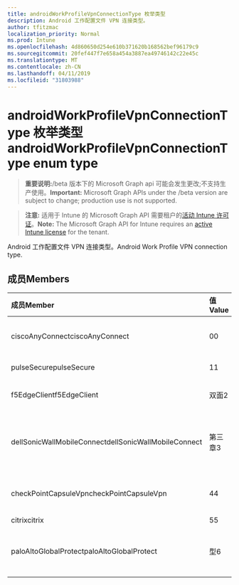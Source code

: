 ```yaml
---
title: androidWorkProfileVpnConnectionType 枚举类型
description: Android 工作配置文件 VPN 连接类型。
author: tfitzmac
localization_priority: Normal
ms.prod: Intune
ms.openlocfilehash: 4d860650d254e610b371620b168562bef96179c9
ms.sourcegitcommit: 20fef447f7e658a454a3887ea49746142c22e45c
ms.translationtype: MT
ms.contentlocale: zh-CN
ms.lasthandoff: 04/11/2019
ms.locfileid: "31803988"
---
```

# <a name="androidworkprofilevpnconnectiontype-enum-type"></a><span data-ttu-id="703d6-103">androidWorkProfileVpnConnectionType 枚举类型</span><span class="sxs-lookup"><span data-stu-id="703d6-103">androidWorkProfileVpnConnectionType enum type</span></span>

> <span data-ttu-id="703d6-104">**重要说明:**/beta 版本下的 Microsoft Graph api 可能会发生更改;不支持生产使用。</span><span class="sxs-lookup"><span data-stu-id="703d6-104">**Important:** Microsoft Graph APIs under the /beta version are subject to change; production use is not supported.</span></span>

> <span data-ttu-id="703d6-105">**注意:** 适用于 Intune 的 Microsoft Graph API 需要租户的[活动 Intune 许可证](https://go.microsoft.com/fwlink/?linkid=839381)。</span><span class="sxs-lookup"><span data-stu-id="703d6-105">**Note:** The Microsoft Graph API for Intune requires an [active Intune license](https://go.microsoft.com/fwlink/?linkid=839381) for the tenant.</span></span>

<span data-ttu-id="703d6-106">Android 工作配置文件 VPN 连接类型。</span><span class="sxs-lookup"><span data-stu-id="703d6-106">Android Work Profile VPN connection type.</span></span>

## <a name="members"></a><span data-ttu-id="703d6-107">成员</span><span class="sxs-lookup"><span data-stu-id="703d6-107">Members</span></span>
|<span data-ttu-id="703d6-108">成员</span><span class="sxs-lookup"><span data-stu-id="703d6-108">Member</span></span>|<span data-ttu-id="703d6-109">值</span><span class="sxs-lookup"><span data-stu-id="703d6-109">Value</span></span>|<span data-ttu-id="703d6-110">说明</span><span class="sxs-lookup"><span data-stu-id="703d6-110">Description</span></span>|
|:---|:---|:---|
|<span data-ttu-id="703d6-111">ciscoAnyConnect</span><span class="sxs-lookup"><span data-stu-id="703d6-111">ciscoAnyConnect</span></span>|<span data-ttu-id="703d6-112">0</span><span class="sxs-lookup"><span data-stu-id="703d6-112">0</span></span>|<span data-ttu-id="703d6-113">Cisco AnyConnect。</span><span class="sxs-lookup"><span data-stu-id="703d6-113">Cisco AnyConnect.</span></span>|
|<span data-ttu-id="703d6-114">pulseSecure</span><span class="sxs-lookup"><span data-stu-id="703d6-114">pulseSecure</span></span>|<span data-ttu-id="703d6-115">1</span><span class="sxs-lookup"><span data-stu-id="703d6-115">1</span></span>|<span data-ttu-id="703d6-116">脉冲安全。</span><span class="sxs-lookup"><span data-stu-id="703d6-116">Pulse Secure.</span></span>|
|<span data-ttu-id="703d6-117">f5EdgeClient</span><span class="sxs-lookup"><span data-stu-id="703d6-117">f5EdgeClient</span></span>|<span data-ttu-id="703d6-118">双面</span><span class="sxs-lookup"><span data-stu-id="703d6-118">2</span></span>|<span data-ttu-id="703d6-119">F5 边缘客户端。</span><span class="sxs-lookup"><span data-stu-id="703d6-119">F5 Edge Client.</span></span>|
|<span data-ttu-id="703d6-120">dellSonicWallMobileConnect</span><span class="sxs-lookup"><span data-stu-id="703d6-120">dellSonicWallMobileConnect</span></span>|<span data-ttu-id="703d6-121">第三章</span><span class="sxs-lookup"><span data-stu-id="703d6-121">3</span></span>|<span data-ttu-id="703d6-122">戴尔 SonicWALL 移动连接。</span><span class="sxs-lookup"><span data-stu-id="703d6-122">Dell SonicWALL Mobile Connection.</span></span>|
|<span data-ttu-id="703d6-123">checkPointCapsuleVpn</span><span class="sxs-lookup"><span data-stu-id="703d6-123">checkPointCapsuleVpn</span></span>|<span data-ttu-id="703d6-124">4</span><span class="sxs-lookup"><span data-stu-id="703d6-124">4</span></span>|<span data-ttu-id="703d6-125">检查点胶囊 VPN。</span><span class="sxs-lookup"><span data-stu-id="703d6-125">Check Point Capsule VPN.</span></span>|
|<span data-ttu-id="703d6-126">citrix</span><span class="sxs-lookup"><span data-stu-id="703d6-126">citrix</span></span>|<span data-ttu-id="703d6-127">5</span><span class="sxs-lookup"><span data-stu-id="703d6-127">5</span></span>|<span data-ttu-id="703d6-128">Citrix</span><span class="sxs-lookup"><span data-stu-id="703d6-128">Citrix</span></span>|
|<span data-ttu-id="703d6-129">paloAltoGlobalProtect</span><span class="sxs-lookup"><span data-stu-id="703d6-129">paloAltoGlobalProtect</span></span>|<span data-ttu-id="703d6-130">型</span><span class="sxs-lookup"><span data-stu-id="703d6-130">6</span></span>|<span data-ttu-id="703d6-131">Palo Alto 网络 GlobalProtect。</span><span class="sxs-lookup"><span data-stu-id="703d6-131">Palo Alto Networks GlobalProtect.</span></span>|






